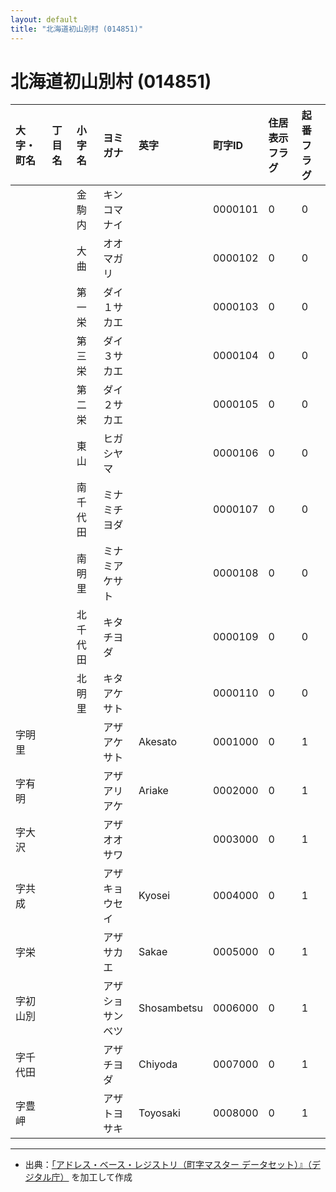 ```yaml
---
layout: default
title: "北海道初山別村 (014851)"
---
```


# 北海道初山別村 (014851)

| 大字・町名 | 丁目名 | 小字名 | ヨミガナ | 英字 | 町字ID | 住居表示フラグ | 起番フラグ |
|:---|:---|:---|:---|:---|:---|:---|:---|
|  |  | 金駒内 | キンコマナイ |  | 0000101 | 0 | 0 |
|  |  | 大曲 | オオマガリ |  | 0000102 | 0 | 0 |
|  |  | 第一栄 | ダイ１サカエ |  | 0000103 | 0 | 0 |
|  |  | 第三栄 | ダイ３サカエ |  | 0000104 | 0 | 0 |
|  |  | 第二栄 | ダイ２サカエ |  | 0000105 | 0 | 0 |
|  |  | 東山 | ヒガシヤマ |  | 0000106 | 0 | 0 |
|  |  | 南千代田 | ミナミチヨダ |  | 0000107 | 0 | 0 |
|  |  | 南明里 | ミナミアケサト |  | 0000108 | 0 | 0 |
|  |  | 北千代田 | キタチヨダ |  | 0000109 | 0 | 0 |
|  |  | 北明里 | キタアケサト |  | 0000110 | 0 | 0 |
| 字明里 |  |  | アザアケサト | Akesato | 0001000 | 0 | 1 |
| 字有明 |  |  | アザアリアケ | Ariake | 0002000 | 0 | 1 |
| 字大沢 |  |  | アザオオサワ |  | 0003000 | 0 | 1 |
| 字共成 |  |  | アザキョウセイ | Kyosei | 0004000 | 0 | 1 |
| 字栄 |  |  | アザサカエ | Sakae | 0005000 | 0 | 1 |
| 字初山別 |  |  | アザショサンベツ | Shosambetsu | 0006000 | 0 | 1 |
| 字千代田 |  |  | アザチヨダ | Chiyoda | 0007000 | 0 | 1 |
| 字豊岬 |  |  | アザトヨサキ | Toyosaki | 0008000 | 0 | 1 |

---

- 出典：[「アドレス・ベース・レジストリ（町字マスター データセット）』（デジタル庁）](https://www.digital.go.jp/policies/base_registry_address/) を加工して作成